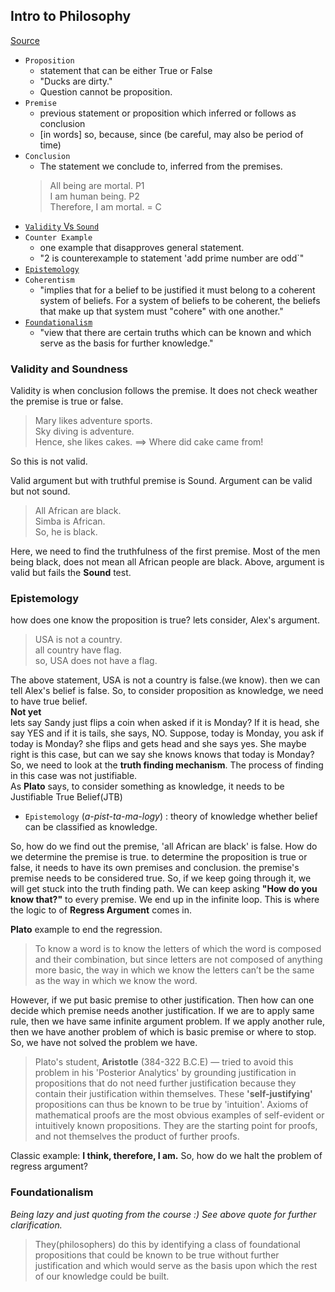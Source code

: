 
## Intro to Philosophy ##
[Source](https://courses.edx.org/courses/course-v1:UQx+META101x+3T2017/course/)

+ `Proposition`
    - statement that can be either True or False
    - "Ducks are dirty."
    - Question cannot be proposition.
+ `Premise`
    - previous statement or proposition which inferred or follows as conclusion
    - [in words] so, because, since (be careful, may also be period of time)
+ `Conclusion`
    - The statement we conclude to, inferred from the premises.
    > All being are mortal.  P1   
    I am human being.  P2  
    Therefore, I am mortal.    = C  
+ [`Validity` Vs `Sound`](#validity-and-soundness)  
+ `Counter Example`
    - one example that disapproves general statement.
    - "2 is counterexample to statement 'add prime number are odd`"
+ [`Epistemology`](#epistemology)
+ `Coherentism`
    - "implies that for a belief to be justified it must belong to a coherent system of beliefs. For a system of beliefs to be coherent, the beliefs that make up that system must "cohere" with one another." 
+ [`Foundationalism`](#foundationalism)
    - "view that there are certain truths which can be known and which serve as the basis for further knowledge."

### Validity and Soundness ###
Validity is when conclusion follows the premise. It does not check weather the premise is true or false.
> Mary likes adventure sports.  
Sky diving is adventure.  
Hence, she likes cakes. ==> Where did cake came from!  

So this is not valid.  

Valid argument but with truthful premise is Sound. Argument can be valid but not sound.
> All African are black.  
Simba is African.  
So, he is black.   

Here, we need to find the truthfulness of the first premise. Most of the men being black, does not mean all African people are black. Above, argument is valid but fails the **Sound** test.

### Epistemology ###

how does one know the proposition is true? lets consider, Alex's argument. 
> USA is not a country.  
all country have flag.  
so, USA does not have a flag.  

The above statement, USA is not a country is false.(we know). then we can tell Alex's belief is false. So, to consider proposition as knowledge, we need to have true belief.  
**Not yet**  
lets say Sandy just flips a coin when asked if it is Monday? If it is head, she say YES and if it is tails, she says, NO. Suppose, today is Monday, you ask if today is Monday? she flips and gets head and she says yes. She maybe right is this case, but can we say she knows knows that today is Monday? So, we need to look at the **truth finding mechanism**. The process of finding in this case was not justifiable.  
As **Plato** says, to consider something as knowledge, it needs to be Justifiable True Belief(JTB)

+ `Epistemology` (_a-pist-ta-ma-logy_) : theory of knowledge whether belief can be classified as knowledge.  



So, how do we find out the premise, 'all African are black' is false. How do we determine the premise is true.
to determine the proposition is true or false, it needs to have its own premises and conclusion. the premise's premise needs to be considered true. So, if we keep going through it, we will get stuck into the truth finding path. We can keep asking **"How do you know that?"** to every premise. We end up in the infinite loop. 
This is where the logic to of **Regress Argument** comes in. 


**Plato** example to end the regression.  
> To know a word is to know the letters of which the word is composed and their combination, but since letters are not composed of anything more basic, the way in which we know the letters can’t be the same as the way in which we know the word.  

However, if we put basic premise to other justification. Then how can one decide which premise needs another justification. If we are to apply same rule, then we have same infinite argument problem. If we apply another rule, then we have another problem of which is basic premise or where to stop. So, we have not solved the problem we have.  

> Plato's student, **Aristotle** (384-322 B.C.E) — tried to avoid this problem in his 'Posterior Analytics' by grounding justification in propositions that do not need further justification because they contain their justification within themselves. These **'self-justifying'** propositions can thus be known to be true by 'intuition'. Axioms of mathematical proofs are the most obvious examples of self-evident or intuitively known propositions. They are the starting point for proofs, and not themselves the product of further proofs.  

Classic example: **I think, therefore, I am.**  So, how do we halt the problem of regress argument?

### Foundationalism ###

_Being lazy and just quoting from the course :) See above quote for further clarification._

> They(philosophers) do this by identifying a class of foundational propositions that could be known to be true without further justification and which would serve as the basis upon which the rest of our knowledge could be built.  



